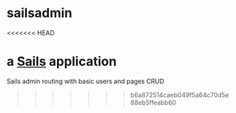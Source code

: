 # sailsadmin
<<<<<<< HEAD

a [Sails](http://sailsjs.org) application
=======
Sails admin routing with basic users and pages CRUD
>>>>>>> b6a872514caeb049f5a64c70d5e88eb5ffeabb60
